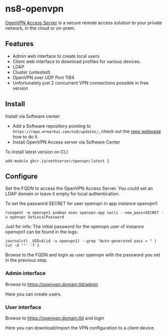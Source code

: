 # ns8-openvpn

[OpenVPN Access Server](https://openvpn.net/access-server) is a secure remote access solution to your private network, in the cloud or on-prem.

## Features

  - Admin web interface to create local users
  - Client web interface to download profiles for various devices.
  - LDAP
  - Cluster (untested)
  - OpenVPN over UDP Port 1194
  - Unfortunately just 2 concurrent VPN connections possible in free version

## Install

Install via Software center:

  - Add a Software repository pointing to `https://repo.mrmarkuz.com/ns8/updates/`, check out the [repo webpage](https://repo.mrmarkuz.com) how to do it.
  - Install OpenVPN Access server via Software Center

To install latest version on CLI:

    add-module ghcr.io/nethserver/openvpn:latest 1

## Configure

Set the FQDN to access the OpenVPN Access Server. You could set an LDAP domain or leave it empty for local authentication.

To set the password SECRET for user openvpn in app instance openvpn1:

    runagent -m openvpn1 podman exec openvpn-app sacli --new_pass=SECRET -u openvpn SetLocalPassword

Just for info: The initial password for the openvpn user of instance openvpn1 can be found in the logs:

    journalctl _UID=$(id -u openvpn1) --grep "Auto-generated pass = " | cut -d '"' -f 2

Browse to the FQDN and login as user openvpn with the password you set in the previous step.

### Admin interface

Browse to https://openvpn.domain.tld/admin

Here you can create users.

### User interface

Browse to https://openvpn.domain.tld and login

Here you can download/import the VPN configuration to a client device.